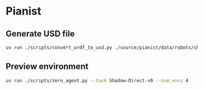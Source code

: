 # Pianist

## Generate USD file

```bash
uv run ./scripts/convert_urdf_to_usd.py ./source/pianist/data/robots/shadow_hand/urdf/shadow_hand_left.urdf ./source/pianist/data/robots/shadow_hand/usd/left_hand.usd --fix-base
```

## Preview environment

```bash
uv run ./scripts/zero_agent.py --task Shadow-Direct-v0 --num_envs 4
```